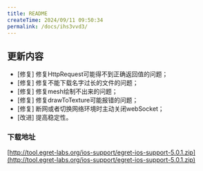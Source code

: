 ```yaml
---
title: README
createTime: 2024/09/11 09:50:34
permalink: /docs/ihs3vvd3/
---
```

## 更新内容

* [修复] 修复HttpRequest可能得不到正确返回值的问题；
* [修复] 修复不能下载名字过长的文件的问题；
* [修复] 修复mesh绘制不出来的问题；
* [修复] 修复drawToTexture可能报错的问题；
* [修复] 断网或者切换网络环境时主动关闭webSocket；
* [改进] 提高稳定性。


### 下载地址

[http://tool.egret-labs.org/ios-support/egret-ios-support-5.0.1.zip](http://tool.egret-labs.org/ios-support/egret-ios-support-5.0.1.zip)
